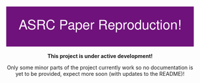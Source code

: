 ![ASRCPR](.assets/ASRC_Paper_Reproduction.png)

<p align="center"><b>This project is under active development!</b></p>
<p align="center">Only some minor parts of the project currently work so no documentation is yet to be provided, expect more soon (with updates to the README)!</p>